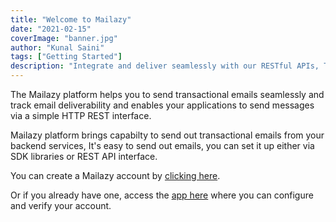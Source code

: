 ```yaml
---
title: "Welcome to Mailazy"
date: "2021-02-15"
coverImage: "banner.jpg"
author: "Kunal Saini"
tags: ["Getting Started"]
description: "Integrate and deliver seamlessly with our RESTful APIs, Transactional Emails Redefined!"
---
```


The Mailazy platform helps you to send transactional emails seamlessly and track email deliverability and enables your applications to send messages via a simple HTTP REST interface.

Mailazy platform brings capabilty to send out transactional emails from your backend services, It's easy to send out emails, you can set it up either via SDK libraries or REST API interface.

You can create a Mailazy account by [clicking here](https://app.mailazy.com/signup).

Or if you already have one, access the [app here](https://app.mailazy.com/) where you can configure and verify your account.